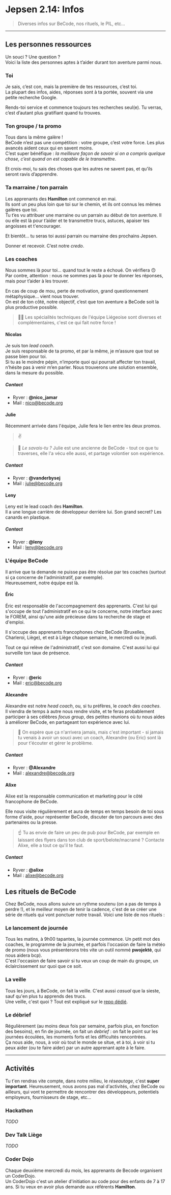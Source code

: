 # Jepsen 2.14: Infos

> Diverses infos sur BeCode, nos rituels, le PIL, etc...

* * *

## Les personnes ressources

Un souci ? Une question ?  
Voici la liste des personnes aptes à t’aider durant ton aventure parmi nous.

### Toi

Je sais, c’est con, mais la première de tes ressources, c’est toi.  
La plupart des infos, aides, réponses sont à ta portée, souvent via une petite recherche Google.

Rends-toi service et commence toujours tes recherches seul(e). Tu verras, c’est d’autant plus gratifiant quand tu trouves.

### Ton groupe / ta promo

Tous dans la même galère !  
BeCode n’est pas une compétition : votre groupe, c’est votre force. Les plus avancés aident ceux qui en savent moins.  
C’est super bénéfique : _la meilleure façon de savoir si on a compris quelque chose, c’est quand on est capable de le transmettre_.

Et crois-moi, tu sais des choses que les autres ne savent pas, et qu’ils seront ravis d’apprendre.

### Ta marraine / ton parrain

Les apprenants des **Hamilton** ont commencé en mai.  
Ils sont un peu plus loin que toi sur le chemin, et ils ont connus les mêmes galères que toi.  
Tu t’es vu attribuer une marraine ou un parrain au début de ton aventure. Il ou elle est là pour t’aider et te transmettre trucs, astuces, apaiser tes angoisses et t'encourager.

Et bientôt... tu seras toi aussi parrain ou marraine des prochains Jepsen.

Donner et recevoir. C’est notre _credo_.

### Les coaches

Nous sommes là pour toi... quand tout le reste a échoué. On vérifiera 🙃  
Par contre, attention : nous ne sommes pas là pour te donner les réponses, mais pour t’aider à les trouver.

En cas de coup de mou, perte de motivation, grand questionnement métaphysique... vient nous trouver.  
On est de ton côté, notre objectif, c’est que ton aventure a BeCode soit la plus productive possible.

> 👷‍♂️ Les spécialités techniques de l'équipe Liégeoise sont diverses et complémentaires, c'est ce qui fait notre force !


#### Nicolas

Je suis ton _lead coach_.  
Je suis responsable de ta promo, et par la même, je m’assure que tout se passe bien pour toi.  
Si tu as le moindre pépin, n’importe quoi qui pourrait affecter ton travail, n’hésite pas à venir m’en parler. Nous trouverons une solution ensemble, dans la mesure du possible.  

##### Contact

- Ryver : **@nico_jamar**
- Mail : [nico@becode.org](mailto:nicolas.jamar@becode.org)


#### Julie

Récemment arrivée dans l'équipe, Julie fera le lien entre les deux promos. 

> ✌️ 

> 🤟 *Le savais-tu ?* Julie est une ancienne de BeCode - tout ce que tu traverses, elle l'a vécu elle aussi, et partage volontier son expérience.

##### Contact

- Ryver : **@vanderbysej**
- Mail : [julie@becode.org](mailto:julie@becode.org)

#### Leny 

Leny est le lead coach des **Hamilton**.  
Il a une longue carrière de développeur derrière lui. Son grand secret? Les canards en plastique. 

##### Contact

- Ryver : **@leny**
- Mail : [leny@becode.org](mailto:leny@becode.org)



### L'équipe BeCode

Il arrive que ta demande ne puisse pas être résolue par tes coaches (surtout si ça concerne de l'administratif, par exemple).  
Heureusement, notre équipe est là.

#### Éric

Éric est responsable de l'accompagnement des apprenants. C'est lui qui s'occupe de tout l'administratif en ce qui te concerne, notre interface avec le FOREM, ainsi qu'une aide précieuse dans ta recherche de stage et d'emploi.

Il s'occupe des apprenants francophones chez BeCode (Bruxelles, Charleroi, Liège), et est à Liège chaque semaine, le mercredi ou le jeudi.

Tout ce qui relève de l'administratif, c'est son domaine. C'est aussi lui qui surveille ton taux de présence.

##### Contact

- Ryver : **@eric**
- Mail : [eric@becode.org](mailto:eric@becode.org)

#### Alexandre

Alexandre est notre *head coach*, ou, si tu préfères, le *coach des coaches*.  
Il viendra de temps à autre nous rendre visite, et te feras probablement participer à ses célèbres *focus group*, des petites réunions où *tu* nous aides à améliorer BeCode, en partageant ton expérience avec lui.

> 🥺 On espère que ça n'arrivera jamais, mais c'est important - si jamais tu venais à avoir un souci avec un coach, Alexandre (ou Eric) sont là pour t'écouter et gérer le problème.

##### Contact

- Ryver : **@Alexandre**
- Mail : [alexandre@becode.org](mailto:alexandre@becode.org)

#### Alixe

Alixe est la responsable communication et marketing pour le côté francophone de BeCode.

Elle nous visite régulièrement et aura de temps en temps besoin de toi sous forme d'aide, pour représenter BeCode, discuter de ton parcours avec des partenaires ou la presse.

> ☝️ Tu as envie de faire un peu de pub pour BeCode, par exemple en laissant des flyers dans ton club de sport/belote/macramé ? Contacte Alixe, elle a tout ce qu'il te faut.

##### Contact

- Ryver : **@alixe**
- Mail : [alixe@becode.org](mailto:alixe@becode.org)


## Les rituels de BeCode

Chez BeCode, nous allons suivre un rythme soutenu (on a pas de temps à perdre !), et le meilleur moyen de tenir la cadence, c'est de se créer une série de rituels qui vont ponctuer notre travail.
Voici une liste de nos rituels :

### Le lancement de journée

Tous les matins, à 9h00 tapantes, la journée commence. Un petit mot des coaches, le programme de la journée, et parfois l'occasion de faire la météo de promo (nous vous présenterons très vite un outil nommé **pwojektè**, qui nous aidera bcp).  
C'est l'occasion de faire savoir si tu veux un coup de main du groupe, un éclaircissement sur quoi que ce soit.

### La veille

Tous les jours, à BeCode, on fait la veille. C'est aussi _casual_ que la sieste, sauf qu'en plus tu apprends des trucs.  
Une veille, c'est quoi ? Tout est expliqué sur le [repo dédié](https://github.com/becodeorg/The-Watch).


### Le débrief

Régulièrement (au moins deux fois par semaine, parfois plus, en fonction des besoins), en fin de journée, on fait un _debrief_ : on fait le point sur les journées écoulées, les moments forts et les difficultés rencontrées.  
Ça nous aide, nous, à voir où tout le monde se situe, et à toi, à voir si tu peux aider (ou te faire aider) par un autre apprenant apte à le faire.



* * *

## Activités

Tu t'en rendras vite compte, dans notre milieu, le _réseautage_, c'est **super important**.
Heureusement, nous avons pas mal d'activités, chez BeCode ou ailleurs, qui vont te permettre de rencontrer des développeurs, potentiels employeurs, fournisseurs de stage, etc...

### Hackathon

_TODO_

### Dev Talk Liège

_TODO_

### Coder Dojo

Chaque deuxième mercredi du mois, les apprenants de Becode organisent un CoderDojo.  
Un CoderDojo c'est un atelier d'initiation au code pour des enfants de 7 à 17 ans. 
Si tu veux en avoir plus demande aux référents **Hamilton**. 

